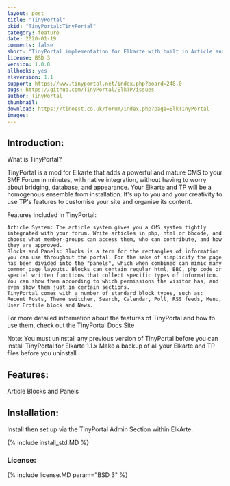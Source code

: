 ```yaml
---
layout: post
title: "TinyPortal"
pkid: "TinyPortal:TinyPortal"
category: feature
date: 2020-01-19
comments: false
short: "TinyPortal implementation for Elkarte with built in Article and Blocks"
license: BSD 3
version: 1.0.0
allhooks: yes
elkversion: 1.1
support: https://www.tinyportal.net/index.php?board=248.0
bugs: https://github.com/TinyPortal/ElkTP/issues
author: TinyPortal
thumbnail:
download: https://tinoest.co.uk/forum/index.php?page=ElkTinyPortal
images:
---
```


## Introduction:
What is TinyPortal?

TinyPortal is a mod for Elkarte that adds a powerful and mature CMS to your SMF Forum in minutes, with native integration, without having to worry about bridging, database, and appearance. Your Elkarte and TP will be a homogenous ensemble from installation. It's up to you and your creativity to use TP's features to customise your site and organise its content.

Features included in TinyPortal:

    Article System: The article system gives you a CMS system tightly integrated with your forum. Write articles in php, html or bbcode, and choose what member-groups can access them, who can contribute, and how they are approved.
    Blocks and Panels: Blocks is a term for the rectangles of information you can use throughout the portal. For the sake of simplicity the page has been divided into the "panels", which when combined can mimic many common page layouts. Blocks can contain regular html, BBC, php code or special written functions that collect specific types of information. You can show them according to which permissions the visitor has, and even show them just in certain sections.
    TinyPortal comes with a number of standard block types, such as: Recent Posts, Theme switcher, Search, Calendar, Poll, RSS feeds, Menu, User Profile block and News.

For more detailed information about the features of TinyPortal and how to use them, check out the TinyPortal Docs Site

Note: You must uninstall any previous version of TinyPortal before you can install TinyPortal for Elkarte 1.1.x Make a backup of all your Elkarte and TP files before you uninstall.

## Features:
Article
Blocks and Panels

## Installation:
Install then set up via the TinyPortal Admin Section within ElkArte.

{% include install_std.MD %}

### License:
{% include license.MD param="BSD 3" %}
